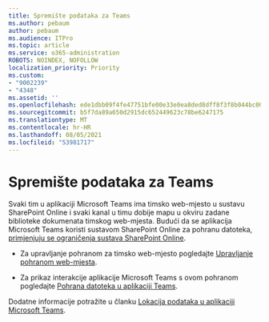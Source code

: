 ```yaml
---
title: Spremište podataka za Teams
ms.author: pebaum
author: pebaum
ms.audience: ITPro
ms.topic: article
ms.service: o365-administration
ROBOTS: NOINDEX, NOFOLLOW
localization_priority: Priority
ms.custom:
- "9002239"
- "4348"
ms.assetid: ''
ms.openlocfilehash: ede1dbb09f4fe47751bfe00e33e0ea8ded8dff8f3f8b044bc00234c51084c199
ms.sourcegitcommit: b5f7da89a650d2915dc652449623c78be6247175
ms.translationtype: MT
ms.contentlocale: hr-HR
ms.lasthandoff: 08/05/2021
ms.locfileid: "53981717"
---
```

# <a name="teams-data-storage"></a>Spremište podataka za Teams

Svaki tim u aplikaciji Microsoft Teams ima timsko web-mjesto u sustavu SharePoint Online i svaki kanal u timu dobije mapu u okviru zadane biblioteke dokumenata timskog web-mjesta. Budući da se aplikacija Microsoft Teams koristi sustavom SharePoint Online za pohranu datoteka, [primjenjuju se ograničenja sustava SharePoint Online](https://docs.microsoft.com/microsoftteams/limits-specifications-teams#storage).

- Za upravljanje pohranom za timsko web-mjesto pogledajte [Upravljanje pohranom web-mjesta](https://docs.microsoft.com/sharepoint/manage-site-collection-storage-limits#manage-individual-site-storage-limits).

- Za prikaz interakcije aplikacije Microsoft Teams s ovom pohranom pogledajte [Pohrana datoteka u aplikaciji Teams](https://support.office.com/article/file-storage-in-teams-df5cc0a5-d1bb-414c-8870-46c6eb76686a).

Dodatne informacije potražite u članku [Lokacija podataka u aplikaciji Microsoft Teams](https://docs.microsoft.com/microsoftteams/location-of-data-in-teams).
